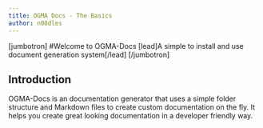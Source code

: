 ```yaml
---
title: OGMA Docs - The Basics
author: n00dles
---
```

[jumbotron]
#Welcome to OGMA-Docs
[lead]A simple to install and use document generation system[/lead]
[/jumbotron]

## Introduction

OGMA-Docs is an documentation generator that uses a simple folder structure and Markdown files to create custom documentation on the fly. It helps you create great looking documentation in a developer friendly way.  